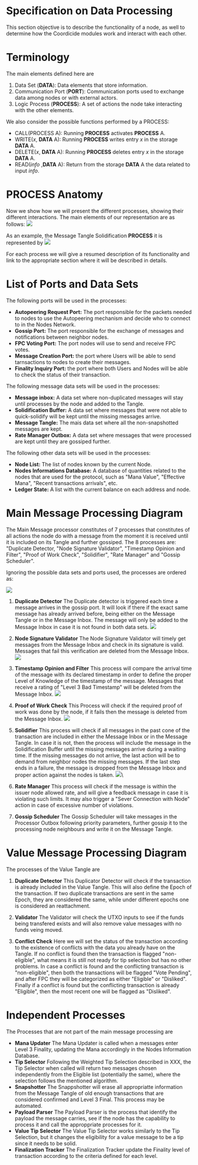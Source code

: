 # Specification on Data Processing

This section objective is to describe the functionality of a node, as well to determine how the Coordicide modules work and interact with each other. 

# Terminology 

The main elements defined here are

1. Data Set (**DATA**): Data elements that store information.
2. Communication Port (**PORT**): Communication ports used to exchange data among nodes or with external actors.
3. Logic Process (**PROCESS**): A set of actions the node take interacting with the other elements. 



We also consider the possible functions performed by a PROCESS:

* CALL(PROCESS A): Running **PROCESS** activates  **PROCESS** A.
* WRITE($x$, **DATA** A): Running **PROCESS** writes entry $x$ in the storage **DATA** A.
* DELETE($x$, **DATA** A): Running **PROCESS** deletes entry $x$ in the storage **DATA** A.
* READ(*info* ,**DATA** A): Return from the storage **DATA** A the data related to input *info*.



# PROCESS Anatomy

Now we show how we will present the different processes, showing their different interactions. The main elements of our representation are as follows:
![](https://i.imgur.com/WuHlwWl.png)

As an example, the Message Tangle Solidification **PROCESS** it is represented by
![](https://i.imgur.com/YSjdBOP.png)

For each process we will give a resumed description of its functionality and link to the appropriate section where it will be described in details.

# List of Ports and Data Sets

The following ports will be used in the processes:

* **Autopeering Request Port:** The port responsible for the packets needed to nodes to use the Autopeering mechanism and decide who to connect to in the Nodes Network. 
* **Gossip Port:** The port responsible for the exchange of messages and notifications between neighbor nodes.
* **FPC Voting Port:** The port nodes will use to send and receive FPC votes.
* **Message Creation Port:** the port where Users will be able to send tarnsactions to nodes to create their messages. 
* **Finality Inquiry Port:** the port where both Users and Nodes will be able to check the status of their transaction. 

The following message data sets will be used in the processes:
* **Message inbox:** A data set where non-duplicated messages will stay until processes by the node and added to the Tangle. 
* **Solidification Buffer:** A data set where messages that were not able to quick-solidify will be kept until the missing messages arrive.
* **Message Tangle:** The mais data set where all the non-snapshotted messages are kept. 
* **Rate Manager Outbox:** A data set where messages that were processed are kept until they are gossiped further. 

The following other data sets will be used in the processes:
* **Node List:** The list of nodes known by the current Node. 
* **Nodes Informations Database:** A database of quantities related to the nodes that are used for the protocol, such as "Mana Value", "Effective Mana", "Recent transactions arrivals", etc. 
* **Ledger State:** A list with the current balance on each address and node. 


# Main Message Processing Diagram 

The Main Message processor constitutes of 7 processes that constitutes of all actions the node do with a message from the moment it is received until it is included on its Tangle and further gossiped. The 8 processes are: "Duplicate Detector, "Node Signature Validator", "Timestamp Opinion and Filter", "Proof of Work Check", "Solidifier", "Rate Manager" and "Gossip Scheduler".

Ignoring the possible data sets and ports used, the processes are ordered as:

![](https://i.imgur.com/xFjNlFd.png)


1. **Duplicate Detector**
The Duplicate detector is triggered each time a message arrives in the gossip port. It will look if there if the exact same message has already arrived before, being either on the Message Tangle or in the Message Inbox. The message will only be added to the Message Inbox in  case it is not found in both data sets.
![](https://i.imgur.com/5Ke3jId.png)

2. **Node Signature Validator**
The Node Signature Validator will timely get messages from the Message Inbox and check in its signature is valid. Messages that fail this verification are deleted from the Message Inbox.
![](https://i.imgur.com/mOrfhqz.png)

3. **Timestamp Opinion and Filter**
This process will compare the arrival time of the message with its declared timestamp in order to define the proper Level of Knowledge of the timestamp of the message. Messages that receive a rating of "Level 3 Bad Timestamp" will be deleted from the Message Inbox. 
![](https://i.imgur.com/lVa7H5L.png)

4. **Proof of Work Check**
This Process will check if the required proof of work was done by the node, if it fails then the message is deleted from the Message Inbox.
![](https://i.imgur.com/sn7UJFD.png)

5. **Solidifier**
This process will check if all messages in the past cone of the transaction are included in either the Message Inbox or in the Message Tangle. In case it is not, then the process will include the message in the Solidification Buffer until the missing messages arrive during a waiting time. If the missing messages do not arrive, the last action will be to demand from neighbor nodes the missing messages. If the last step ends in a failure, the message is dropped from the Message Inbox and proper action against the nodes is taken. 
![](https://i.imgur.com/YSjdBOP.png)\

6. **Rate Manager**
This process will check if the message is within the issuer node allowed rate, and will give a feedback message in case it is violating such limits. It may also trigger a "Sever Connection with Node" action in case of excessive number of violations.

8. **Gossip Scheduler**
The Gossip Scheduler will take messages in the Processor Outbox following priority parameters, further gossip it to the processing node neighbours and write it on the Message Tangle. 



# Value Message Processing Diagram 

The processes of the Value Tangle are 

1. **Duplicate Detector**
This Duplicator Detector will check if the transaction is already included in the Value Tangle. This will also define the Epoch of the transaction. If two duplicate transactions are sent in the same Epoch, they are considered the same, while under different epochs one is considered an reattachment. 

2. **Validator**
The Validator will check the UTXO inputs to see if the funds being transfered exists and will also remove value messages with no funds veing moved. 


3. **Conflict Check**
Here we will set the status of the transaction according to the existence of conflicts with the data you already have on the Tangle. If no conflict is found then the transaction is flagged "non-eligible", what means it is still not ready for tip selection but has no other problems. In case a conflict is found and the conflicting transaction is "non-eligible", then both the transactions will be flagged "Vote Pending", and after FPC they will be categorized as either "Eligible" or "Disliked". Finally if a conflict is found but the conflicting transaction is already "Eligible", then the most recent one will be flagged as "Disliked".


# Independent Processes

The Processes that are not part of the main message processing are

* **Mana Updater**
The Mana Updater is called when a messages enter Level 3 Finality, updating the Mana accordingly in the Nodes Information Database. 
* **Tip Selector**
Following the Weighted Tip Selection described in XXX, the Tip Selector when called will return two messages chosen independently from the Eligible list (potentially the same), where the selection follows the mentioned algorithm. 
* **Snapshotter**
The Snappshotter will erase all appropriatte information from the Message Tangle of old enough transactions that are considered confirmed and Level 3 Final. This process may be automated. 
* **Payload Parser**
The Payload Parser is the process that identify the payload the message carries, see if the node has the capability to process it and call the approppriate processes for it. 
* **Value Tip Selector**
The Value Tip Selector works similarly to the Tip Selection, but it changes the eligibility for a value message to be a tip since it needs to be solid.
* **Finalization Tracker**
The Finalization Tracker update the Finality level of transaction according to the criteria defined for each level. 



<!--stackedit_data:
eyJkaXNjdXNzaW9ucyI6eyJqbGk5U25XR2VSUjFIV2dNIjp7In
N0YXJ0IjoyNDQ3LCJlbmQiOjI0NTEsInRleHQiOiJtYWlzIn0s
InVacWxSVnJTdWJIZjFjMDgiOnsic3RhcnQiOjE1MjMsImVuZC
I6MTY1OSwidGV4dCI6IlRoZSBwb3J0IHJlc3BvbnNpYmxlIGZv
ciB0aGUgcGFja2V0cyBuZWVkZWQgdG8gbm9kZXMgdG8gdXNlIH
RoZSBBdXRvcGVlcmluZyBtZWPigKYifX0sImNvbW1lbnRzIjp7
ImpXcEYxMEppTzdNMHd3OFoiOnsiZGlzY3Vzc2lvbklkIjoiam
xpOVNuV0dlUlIxSFdnTSIsInN1YiI6ImdoOjUxMTEyNjE4Iiwi
dGV4dCI6Ij8iLCJjcmVhdGVkIjoxNTk1NDIwNDA0NTU2fSwiME
9jMllmYXVpeHY4U0NyUCI6eyJkaXNjdXNzaW9uSWQiOiJ1WnFs
UlZyU3ViSGYxYzA4Iiwic3ViIjoiZ2g6NTExMTI2MTgiLCJ0ZX
h0IjoidGhlIHBvcnQgZm9yIGF1dG9wZWVyaW5nIHByb3RvY29s
L3JlcXVlc3RzPyBEb24gdCB1bmRlcnN0YW5kIHdoYXQgdGhlIG
RlY2lzaW9uIG9uICB3aG8gdG8gY29ubmVjdCBoYXMgdG8gdG8g
d2l0aCB0aGUgcG9ydC4iLCJjcmVhdGVkIjoxNTk1NDIwOTc3NT
U0fX0sImhpc3RvcnkiOlsxMzU3MzU2NDc1LC02NzY2NDUyMTld
fQ==
-->